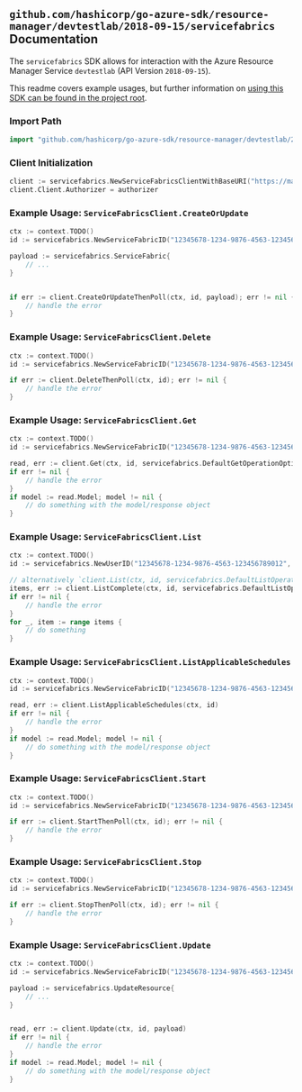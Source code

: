 
## `github.com/hashicorp/go-azure-sdk/resource-manager/devtestlab/2018-09-15/servicefabrics` Documentation

The `servicefabrics` SDK allows for interaction with the Azure Resource Manager Service `devtestlab` (API Version `2018-09-15`).

This readme covers example usages, but further information on [using this SDK can be found in the project root](https://github.com/hashicorp/go-azure-sdk/tree/main/docs).

### Import Path

```go
import "github.com/hashicorp/go-azure-sdk/resource-manager/devtestlab/2018-09-15/servicefabrics"
```


### Client Initialization

```go
client := servicefabrics.NewServiceFabricsClientWithBaseURI("https://management.azure.com")
client.Client.Authorizer = authorizer
```


### Example Usage: `ServiceFabricsClient.CreateOrUpdate`

```go
ctx := context.TODO()
id := servicefabrics.NewServiceFabricID("12345678-1234-9876-4563-123456789012", "example-resource-group", "labValue", "userValue", "nameValue")

payload := servicefabrics.ServiceFabric{
	// ...
}


if err := client.CreateOrUpdateThenPoll(ctx, id, payload); err != nil {
	// handle the error
}
```


### Example Usage: `ServiceFabricsClient.Delete`

```go
ctx := context.TODO()
id := servicefabrics.NewServiceFabricID("12345678-1234-9876-4563-123456789012", "example-resource-group", "labValue", "userValue", "nameValue")

if err := client.DeleteThenPoll(ctx, id); err != nil {
	// handle the error
}
```


### Example Usage: `ServiceFabricsClient.Get`

```go
ctx := context.TODO()
id := servicefabrics.NewServiceFabricID("12345678-1234-9876-4563-123456789012", "example-resource-group", "labValue", "userValue", "nameValue")

read, err := client.Get(ctx, id, servicefabrics.DefaultGetOperationOptions())
if err != nil {
	// handle the error
}
if model := read.Model; model != nil {
	// do something with the model/response object
}
```


### Example Usage: `ServiceFabricsClient.List`

```go
ctx := context.TODO()
id := servicefabrics.NewUserID("12345678-1234-9876-4563-123456789012", "example-resource-group", "labValue", "userValue")

// alternatively `client.List(ctx, id, servicefabrics.DefaultListOperationOptions())` can be used to do batched pagination
items, err := client.ListComplete(ctx, id, servicefabrics.DefaultListOperationOptions())
if err != nil {
	// handle the error
}
for _, item := range items {
	// do something
}
```


### Example Usage: `ServiceFabricsClient.ListApplicableSchedules`

```go
ctx := context.TODO()
id := servicefabrics.NewServiceFabricID("12345678-1234-9876-4563-123456789012", "example-resource-group", "labValue", "userValue", "nameValue")

read, err := client.ListApplicableSchedules(ctx, id)
if err != nil {
	// handle the error
}
if model := read.Model; model != nil {
	// do something with the model/response object
}
```


### Example Usage: `ServiceFabricsClient.Start`

```go
ctx := context.TODO()
id := servicefabrics.NewServiceFabricID("12345678-1234-9876-4563-123456789012", "example-resource-group", "labValue", "userValue", "nameValue")

if err := client.StartThenPoll(ctx, id); err != nil {
	// handle the error
}
```


### Example Usage: `ServiceFabricsClient.Stop`

```go
ctx := context.TODO()
id := servicefabrics.NewServiceFabricID("12345678-1234-9876-4563-123456789012", "example-resource-group", "labValue", "userValue", "nameValue")

if err := client.StopThenPoll(ctx, id); err != nil {
	// handle the error
}
```


### Example Usage: `ServiceFabricsClient.Update`

```go
ctx := context.TODO()
id := servicefabrics.NewServiceFabricID("12345678-1234-9876-4563-123456789012", "example-resource-group", "labValue", "userValue", "nameValue")

payload := servicefabrics.UpdateResource{
	// ...
}


read, err := client.Update(ctx, id, payload)
if err != nil {
	// handle the error
}
if model := read.Model; model != nil {
	// do something with the model/response object
}
```
